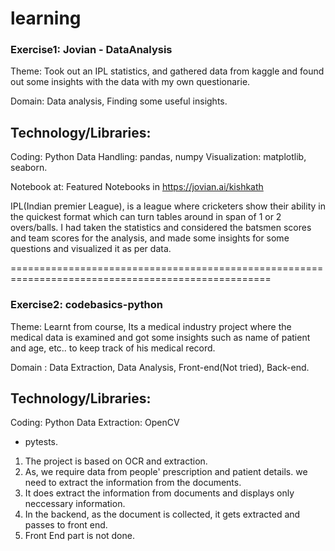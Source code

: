 # learning
### Exercise1: Jovian - DataAnalysis

Theme: Took out an IPL statistics, and gathered data from kaggle and found out some insights with the data with my own questionarie. 

Domain: Data analysis, Finding some useful insights. 

Technology/Libraries:
--------------------
Coding: Python
Data Handling: pandas, numpy
Visualization: matplotlib, seaborn.

Notebook at: 
Featured Notebooks in https://jovian.ai/kishkath

IPL(Indian premier League), is a league where cricketers show their ability in the quickest format which can turn tables around in span of 1 or 2 overs/balls. I had taken the statistics and considered the batsmen scores and team  scores for the analysis, and made some insights for some questions and visualized it as per data. 

===================================================================================================

### Exercise2: codebasics-python

Theme: Learnt from course, Its a medical industry project where the medical data is examined and got some insights such as name of patient and age, etc.. to keep track of his medical record.

Domain : Data Extraction, Data Analysis, Front-end(Not tried), Back-end.

Technology/Libraries:
--------------------
Coding: Python 
Data Extraction: OpenCV 
- pytests.

1. The project is based on OCR and extraction. 
2. As, we require data from people' prescription and patient details. we need to extract the information from the documents.
3. It does extract the information from documents and displays only neccessary information.
4. In the backend, as the document is collected, it gets extracted and passes to front end.
5. Front End part is not done.



